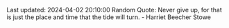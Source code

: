 Last updated: 2024-04-02 20:10:00
Random Quote: Never give up, for that is just the place and time that the tide will turn. - Harriet Beecher Stowe